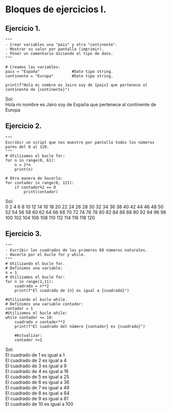 # Bloques de ejercicios I.

## Ejercicio 1. 
```Python{
"""
- Crear variables una "pais" y otra "continente".
- Mostrar su valor por pantalla (imprimir).
- Poner un comentario diciendo el tipo de dato.
"""

# Creamos las variables:
pais = "España"              #Dato tipo string.
continente = "Europa"        #Dato tipo string.

print(f"Hola mi nombre es Jairo soy de {pais} que pertenece al continente de {continente}")
```
Sol:  
Hola mi nombre es Jairo soy de España que pertenece al continente de Europa  

## Ejercicio 2.
```Python{
"""
Escribir un script que nos muestre por pantalla todos los números pares del 0 al 120. 
"""
# Utilizamos el bucle for:
for n in range(0, 61):
    n = 2*n
    print(n)

# Otra manera de hacerlo:
for contador in range(0, 121):
    if contador%2 == 0
        print(contador)

```
Sol:  
0 2 4 6 8 10 12 14 16 18 20 22 24 26 28 30 32 34 36 38 40 42 44 46 48 50 52 54 56 58 60 62 64 66 68 70 72 74 76 78 80 82 84 86 88 90 92 94 96 98 100 102 104 106 108 110 112 114 116 118 120

## Ejercicio 3.
```Python{
"""
- Escribir los cuadrados de los primeros 60 números naturales.
- Hacerlo por el bucle for y while.
"""
# Utilizando el bucle for.
# Definimos una variable:
n = 1
# Utilizamos el bucle for:
for n in range(1,11):
    cuadrado = n**2
    print(f"El cuadrado de {n} es igual a {cuadrado}")

#Utilizando el bucle while.
# Definimos una variable contador:
contador = 1
#Utilizamos el bucle while:
while contador <= 10:
    cuadrado = contador**2
    print(f"El cuadrado del número {contador} es {cuadrado}")

    #Actualizar:
    contador +=1
```
Sol:  
El cuadrado de 1 es igual a 1  
El cuadrado de 2 es igual a 4  
El cuadrado de 3 es igual a 9  
El cuadrado de 4 es igual a 16  
El cuadrado de 5 es igual a 25  
El cuadrado de 6 es igual a 36  
El cuadrado de 7 es igual a 49  
El cuadrado de 8 es igual a 64  
El cuadrado de 9 es igual a 81  
El cuadrado de 10 es igual a 100
